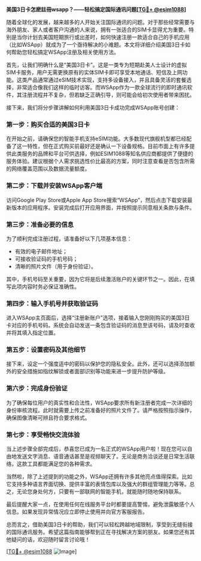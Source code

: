 **美国3日卡怎麽註冊wsapp？——轻松搞定国际通讯问题[[TG💪+ @esim1088](https://t.me/s/esim1088)]**

随着全球化的发展，越来越多的人开始关注国际通讯的问题。对于那些经常需要与海外朋友、家人或者客户沟通的人来说，拥有一张适合的SIM卡显得尤为重要。特别是当你计划去美国短期旅行或出差时，如何快速注册一款适合自己的手机应用（比如WSApp）就成为了一个亟待解决的小难题。本文将详细介绍美国3日卡如何帮助您轻松搞定WSApp注册及相关使用方法。

首先，让我们明确什么是“美国3日卡”。这是一类专为短期赴美人士设计的虚拟SIM卡服务，用户无需更换原有的实体SIM卡即可享受本地通话、短信及上网功能。这类产品通常通过eSIM技术实现，支持多设备接入，并且具备灵活的套餐选择，非常适合像我们这样的临时访客。而WSApp作为一款全球流行的即时通讯软件，其注册流程并不复杂，但若缺乏正确引导，则可能会给初次使用者带来困扰。

接下来，我们将分步骤讲解如何利用美国3日卡成功完成WSApp账号创建：

### 第一步：购买合适的美国3日卡

在开始之前，请确保您的智能手机支持eSIM功能。大多数现代旗舰机型都已经配备了这一特性，但在正式购买前最好还是确认一下设备规格。目前市面上有许多提供此类服务的品牌和平台可供选择，例如ESIM1088等知名供应商都提供了便捷的服务体验。建议根据个人需求挑选性价比最高的方案，同时注意查看是否包含所需的网络覆盖范围以及数据流量额度。

### 第二步：下载并安装WSApp客户端

访问Google Play Store或Apple App Store搜索“WSApp”，然后点击下载安装最新版本的应用程序。安装完成后打开应用界面，并按照提示同意相关条款与条件。

### 第三步：准备必要的信息

为了顺利完成注册过程，请准备好以下几项基本信息：
- 有效的电子邮件地址；
- 可接收验证码的手机号码；
- 清晰的照片文件（用于身份验证）。

其中，手机号码至关重要，因为它将是后续激活账户的关键环节之一。因此，在填写此项内容时务必保证准确性。

### 第四步：输入手机号并获取验证码

进入WSApp主页面后，选择“注册新账户”选项，接着输入您刚刚购买的美国3日卡对应的手机号码。系统会自动发送一条包含验证码的消息至该号码，请及时查收并将其填入指定位置。

### 第五步：设置密码及其他细节

接下来，设定一个强度适中的密码以保护您的隐私安全。此外，还可以选择添加额外的安全措施如指纹解锁或者面部识别等功能来进一步提升防护等级。

### 第六步：完成身份验证

为了确保每位用户的真实性和合法性，WSApp要求所有新注册者完成一次详细的身份审核流程。此时就需要上传之前准备好的照片文件了。请严格按照指示操作，确保图像清晰可辨且符合要求格式。

### 第七步：享受畅快交流体验

当上述步骤全部完成后，恭喜您已成为一名正式的WSApp用户啦！现在您可以自由地发送文字消息、语音通话甚至是视频聊天了。无论是商务洽谈还是日常生活联络，这款工具都能满足您的各种需求。

当然啦，除了上述提到的功能之外，WSApp还拥有许多其他亮点值得探索。比如它支持多种语言界面切换、提供丰富的表情包库以及强大的群组管理能力等等。总之，无论您身处何方，只要有一部联网的智能手机，就能随时随地保持联系。

最后提醒大家一点，在使用任何在线服务平台时都要提高警惕，避免泄露敏感个人信息。如果发现异常情况应立即停止使用并向官方客服报告。

总而言之，借助美国3日卡的帮助，我们可以轻松跨越地域限制，享受到无缝衔接的国际通讯服务。希望这篇指南能够帮到正在寻找解决方案的朋友。如果您还有其他疑问的话，欢迎随时留言讨论哦！

[[TG💪+ @esim1088](https://t.me/s/esim1088) ![Image](https://i.postimg.cc/4NQfJmqS/Snipaste-2025-05-13-00-14-12.png)]